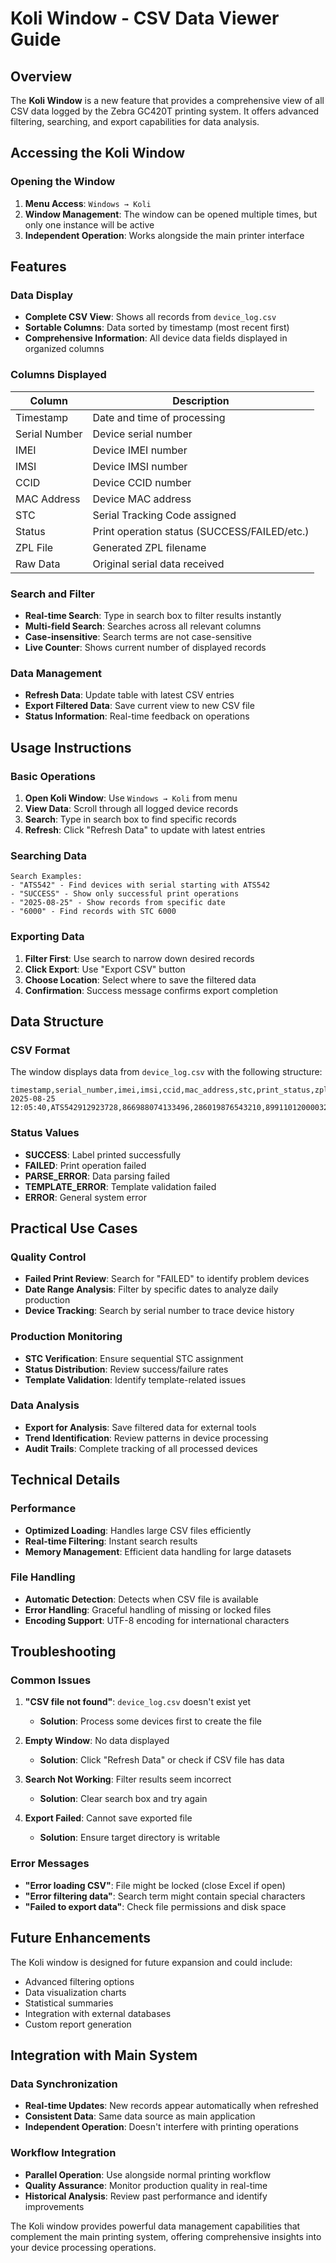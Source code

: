 # Koli Window - CSV Data Viewer Guide

## Overview
The **Koli Window** is a new feature that provides a comprehensive view of all CSV data logged by the Zebra GC420T printing system. It offers advanced filtering, searching, and export capabilities for data analysis.

## Accessing the Koli Window

### Opening the Window
1. **Menu Access**: `Windows → Koli`
2. **Window Management**: The window can be opened multiple times, but only one instance will be active
3. **Independent Operation**: Works alongside the main printer interface

## Features

### Data Display
- **Complete CSV View**: Shows all records from `device_log.csv`
- **Sortable Columns**: Data sorted by timestamp (most recent first)
- **Comprehensive Information**: All device data fields displayed in organized columns

### Columns Displayed
| Column | Description |
|--------|-------------|
| Timestamp | Date and time of processing |
| Serial Number | Device serial number |
| IMEI | Device IMEI number |
| IMSI | Device IMSI number |
| CCID | Device CCID number |
| MAC Address | Device MAC address |
| STC | Serial Tracking Code assigned |
| Status | Print operation status (SUCCESS/FAILED/etc.) |
| ZPL File | Generated ZPL filename |
| Raw Data | Original serial data received |

### Search and Filter
- **Real-time Search**: Type in search box to filter results instantly
- **Multi-field Search**: Searches across all relevant columns
- **Case-insensitive**: Search terms are not case-sensitive
- **Live Counter**: Shows current number of displayed records

### Data Management
- **Refresh Data**: Update table with latest CSV entries
- **Export Filtered Data**: Save current view to new CSV file
- **Status Information**: Real-time feedback on operations

## Usage Instructions

### Basic Operations
1. **Open Koli Window**: Use `Windows → Koli` from menu
2. **View Data**: Scroll through all logged device records
3. **Search**: Type in search box to find specific records
4. **Refresh**: Click "Refresh Data" to update with latest entries

### Searching Data
```
Search Examples:
- "ATS542" - Find devices with serial starting with ATS542
- "SUCCESS" - Show only successful print operations
- "2025-08-25" - Show records from specific date
- "6000" - Find records with STC 6000
```

### Exporting Data
1. **Filter First**: Use search to narrow down desired records
2. **Click Export**: Use "Export CSV" button
3. **Choose Location**: Select where to save the filtered data
4. **Confirmation**: Success message confirms export completion

## Data Structure

### CSV Format
The window displays data from `device_log.csv` with the following structure:
```csv
timestamp,serial_number,imei,imsi,ccid,mac_address,stc,print_status,zpl_file,raw_data
2025-08-25 12:05:40,ATS542912923728,866988074133496,286019876543210,8991101200003204510,AA:BB:CC:DD:EE:FF,6000,SUCCESS,ATS542912923728_20250825_120540.zpl,##ATS542912923728|866988074133496|286019876543210|8991101200003204510|AA:BB:CC:DD:EE:FF##
```

### Status Values
- **SUCCESS**: Label printed successfully
- **FAILED**: Print operation failed
- **PARSE_ERROR**: Data parsing failed
- **TEMPLATE_ERROR**: Template validation failed
- **ERROR**: General system error

## Practical Use Cases

### Quality Control
- **Failed Print Review**: Search for "FAILED" to identify problem devices
- **Date Range Analysis**: Filter by specific dates to analyze daily production
- **Device Tracking**: Search by serial number to trace device history

### Production Monitoring
- **STC Verification**: Ensure sequential STC assignment
- **Status Distribution**: Review success/failure rates
- **Template Validation**: Identify template-related issues

### Data Analysis
- **Export for Analysis**: Save filtered data for external tools
- **Trend Identification**: Review patterns in device processing
- **Audit Trails**: Complete tracking of all processed devices

## Technical Details

### Performance
- **Optimized Loading**: Handles large CSV files efficiently
- **Real-time Filtering**: Instant search results
- **Memory Management**: Efficient data handling for large datasets

### File Handling
- **Automatic Detection**: Detects when CSV file is available
- **Error Handling**: Graceful handling of missing or locked files
- **Encoding Support**: UTF-8 encoding for international characters

## Troubleshooting

### Common Issues
1. **"CSV file not found"**: `device_log.csv` doesn't exist yet
   - **Solution**: Process some devices first to create the file

2. **Empty Window**: No data displayed
   - **Solution**: Click "Refresh Data" or check if CSV file has data

3. **Search Not Working**: Filter results seem incorrect
   - **Solution**: Clear search box and try again

4. **Export Failed**: Cannot save exported file
   - **Solution**: Ensure target directory is writable

### Error Messages
- **"Error loading CSV"**: File might be locked (close Excel if open)
- **"Error filtering data"**: Search term might contain special characters
- **"Failed to export data"**: Check file permissions and disk space

## Future Enhancements

The Koli window is designed for future expansion and could include:
- Advanced filtering options
- Data visualization charts
- Statistical summaries
- Integration with external databases
- Custom report generation

## Integration with Main System

### Data Synchronization
- **Real-time Updates**: New records appear automatically when refreshed
- **Consistent Data**: Same data source as main application
- **Independent Operation**: Doesn't interfere with printing operations

### Workflow Integration
- **Parallel Operation**: Use alongside normal printing workflow
- **Quality Assurance**: Monitor production quality in real-time
- **Historical Analysis**: Review past performance and identify improvements

The Koli window provides powerful data management capabilities that complement the main printing system, offering comprehensive insights into your device processing operations.